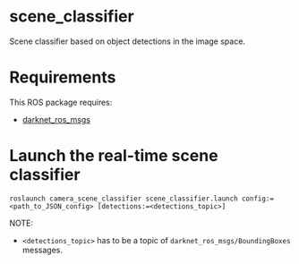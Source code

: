 # scene_classifier

Scene classifier based on object detections in the image space.


# Requirements

This ROS package requires:

- [darknet_ros_msgs](https://github.com/afdaniele/darknet_ros_msgs)


# Launch the real-time scene classifier

```
roslaunch camera_scene_classifier scene_classifier.launch config:=<path_to_JSON_config> [detections:=<detections_topic>]
```

NOTE:
- `<detections_topic>` has to be a topic of `darknet_ros_msgs/BoundingBoxes` messages.
